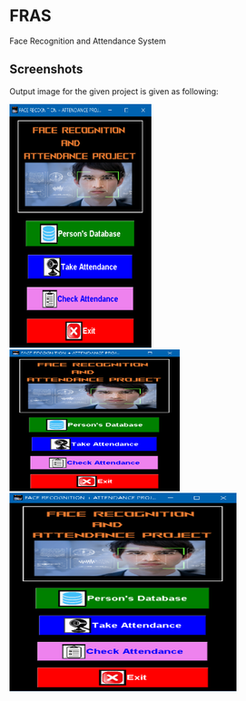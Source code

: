 # FRAS
Face Recognition and Attendance System


## Screenshots
Output image for the given project is given as following:

<img src="photos/fras.png" width="250" height="430">

<img src="photos/fras.png" width="300" height="250">

<img src="photos/fras.png" width="400" height="350">
